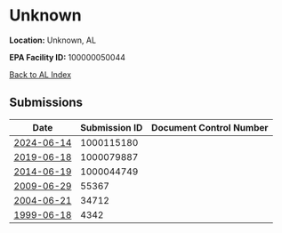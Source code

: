 # Unknown

**Location:** Unknown, AL

**EPA Facility ID:** 100000050044

[Back to AL Index](../../index.md)

## Submissions

| Date | Submission ID | Document Control Number |
|------|--------------|-------------------------|
| [2024-06-14](submissions/1000115180.md) | 1000115180 |  |
| [2019-06-18](submissions/1000079887.md) | 1000079887 |  |
| [2014-06-19](submissions/1000044749.md) | 1000044749 |  |
| [2009-06-29](submissions/55367.md) | 55367 |  |
| [2004-06-21](submissions/34712.md) | 34712 |  |
| [1999-06-18](submissions/4342.md) | 4342 |  |
